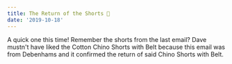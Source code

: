 ```yaml
---
title: The Return of the Shorts 👖
date: '2019-10-18'
---
```

A quick one this time! Remember the shorts from the last email? Dave mustn't have liked the Cotton Chino Shorts with Belt because this email was from Debenhams and it confirmed the return of said Chino Shorts with Belt.

